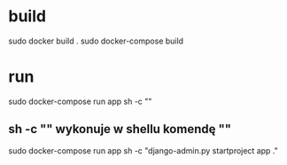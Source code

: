 # build
  sudo docker build .
  sudo docker-compose build

# run
  sudo docker-compose run app sh -c ""
  ## sh -c "" wykonuje w shellu komendę ""

  sudo docker-compose run app sh -c "django-admin.py startproject app ."